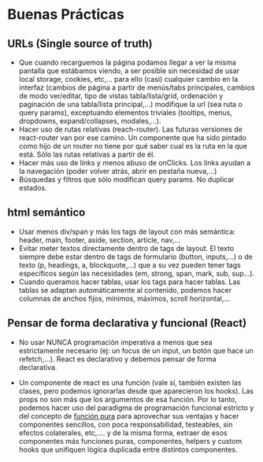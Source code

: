 # Buenas Prácticas

## URLs (Single source of truth)

- Que cuando recarguemos la página podamos llegar a ver la misma pantalla que estábamos viendo, a ser posible sin necesidad de usar local storage, cookies, etc,... para ello (casi) cualquier cambio en la interfaz (cambios de página a partir de menús/tabs principales, cambios de modo ver/editar, tipo de vistas tabla/lista/grid, ordenación y paginación de una tabla/lista principal,…) modifique la url (sea ruta o query params), exceptuando elementos triviales (tooltips, menus, dropdowns, expand/collapses, modales,...).
- Hacer uso de rutas relativas (reach-router). Las futuras versiones de react-router van por ese camino. Un componente que ha sido pintado como hijo de un router no tiene por qué saber cual es la ruta en la que está. Sólo las rutas relativas a partir de él.
- Hacer más uso de links y menos abuso de onClicks. Los links ayudan a la navegación (poder volver atrás, abrir en pestaña nueva,...)
- Búsquedas y filtros que sólo modifican query params. No duplicar estados.

## html semántico

- Usar menos div/span y más los tags de layout con más semántica: header, main, footer, aside, section, article, nav,...
- Evitar meter textos directamente dentro de tags de layout. El texto siempre debe estar dentro de tags de formulario (button, inputs,...) o de texto (p, headings, a, blockquote,...) que a su vez pueden tener tags específicos según las necesidades (em, strong, span, mark, sub, sup...).
- Cuando queramos hacer tablas, usar los tags para hacer tablas. Las tablas se adaptan automáticamente al contenido, podemos hacer columnas de anchos fijos, mínimos, máximos, scroll horizontal,...

## Pensar de forma declarativa y funcional (React)

- No usar NUNCA programación imperativa a menos que sea estrictamente necesario (ej: un focus de un input, un botón que hace un refetch,...). React es declarativo y debemos pensar de forma declarativa.

- Un componente de react es una función (vale sí, también existen las clases, pero podemos ignorarlas desde que aparecieron los hooks). Las props no son más que los argumentos de esa función. Por lo tanto, podemos hacer uso del paradigma de programación funcional estricto y del concepto de [función pura](https://dev.to/keevcodes/pure-functions-in-react-2o7n) para aprovechar sus ventajas y hacer componentes sencillos, con poca responsabilidad, testeables, sin efectos colaterales, etc,.... y de la misma forma, extraer de esos componentes más funciones puras, componentes, helpers y custom hooks que unifiquen lógica duplicada entre distintos componentes.
